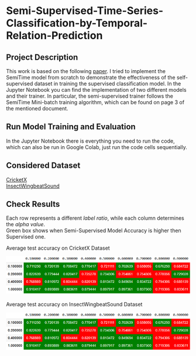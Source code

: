 # Semi-Supervised-Time-Series-Classification-by-Temporal-Relation-Prediction
## Project Description
This work is based on the following [paper](https://haoyfan.github.io/papers/SemiTime_ICASSP2021.pdf). I tried to implement the SemiTime model from scratch to demonstrate the effectiveness of the self-supervised dataset in training the supervised classification model.
In the Jupyter Notebook you can find the implementation of two different models and their trainer. In particular, the semi-supervised trainer follows the SemiTime Mini-batch training algorithm, which can be found on page 3 of the mentioned document.
## Run Model Training and Evaluation
In the Jupyter Notebook there is everything you need to run the code, which can also be run in Google Colab, just run the code cells sequentially.
## Considered Dataset
[CricketX](https://github.com/haoyfan/SemiTime/tree/main/datasets/CricketX)<br />
[InsectWingbeatSound](https://github.com/haoyfan/SemiTime/tree/main/datasets/InsectWingbeatSound) 
## Check Results
Each row represents a different _label ratio_, while each column determines the _alpha value_. <br />
Green box shows when Semi-Supervised Model Accuracy is higher then Supervised one.

Average test accuracy on CricketX Dataset<br />

![Supervised Accuracy](https://raw.githubusercontent.com/AlessandroPaglialunga1997/Semi-Supervised-Time-Series-Classification-by-Temporal-Relation-Prediction/main/Accuracy%20using%20Semi-Supervised%20Model.png) <br />
<br />
Average test accuracy on InsectWingbeatSound Dataset <br />

![SemiTime Accuracy](https://raw.githubusercontent.com/AlessandroPaglialunga1997/Semi-Supervised-Time-Series-Classification-by-Temporal-Relation-Prediction/main/Accuracy%20using%20Semi-Supervised%20Model.png)<br />
